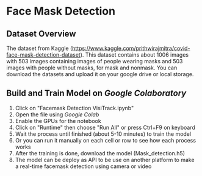 # Face Mask Detection
## Dataset Overview
The dataset from Kaggle (https://www.kaggle.com/prithwirajmitra/covid-face-mask-detection-dataset). This dataset contains about 1006 images with 503 images containing images of people wearing masks and 503 images with people without masks, for mask and nonmask. You can download the datasets and upload it on your google drive or local storage.  
## Build and Train Model on _Google Colaboratory_
1. Click on "Facemask Detection VisiTrack.ipynb"
2. Open the file using _Google Colab_
3. Enable the GPUs for the notebook 
4. Click on "Runtime" then choose "Run All" or press Ctrl+F9 on keyboard
5. Wait the process until finished (about 5-10 minutes) to train the model
6. Or you can run it manually on each cell or row to see how each process works
7. After the training is done, download the model (Mask_detection.h5)
8. The model can be deploy as API to be use on another platform to make a real-time facemask detection using camera or video  
